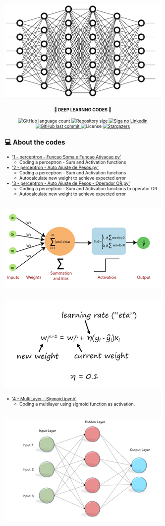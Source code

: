 <h1 align="center">
    <img alt="DEEP LEARNING CODES" title="#DEEPLEARNING" src="./assets/banner.png" width=800/>
</h1>

<h4 align="center"> 
	🚧 DEEP LEARNNG CODES 🚀
</h4>

<p align="center">
  <img alt="GitHub language count" src="https://img.shields.io/github/languages/count/emersonrafaels/machine_learning?color=%2304D361">

  <img alt="Repository size" src="https://img.shields.io/github/repo-size/emersonrafaels/machine_learning">

  	
  <a href="https://www.linkedin.com/in/emerson-rafael/">
    <img alt="Siga no Linkedin" src="https://img.shields.io/badge/LinkedIn-0077B5?style=for-the-badge&logo=linkedin&logoColor=white">
  </a>
	
  
  <a href="https://github.com/emersonrafaels/machine_learning/commits/main">
    <img alt="GitHub last commit" src="https://img.shields.io/github/last-commit/emersonrafaels/machine_learning">
  </a>

  <img alt="License" src="https://img.shields.io/badge/license-MIT-brightgreen">
   <a href="https://github.com/emersonrafaels/machine_learning/stargazers">
    <img alt="Stargazers" src="https://img.shields.io/github/stars/emersonrafaels/machine_learning?style=social">
  </a>
</p>


## 💻 About the codes

- ['1 - perceptron - Funcao Soma e Funcao Ativacao.py'](https://github.com/emersonrafaels/machine_learning/blob/master/DEEP%20LEARNING/1%20-%20perceptron%20-%20Funcao%20Soma%20e%20Funcao%20Ativacao.py)
    - Coding a perceptron - Sum and Activation functions
- ['2 - perceptron - Auto Ajuste de Pesos.py'](https://github.com/emersonrafaels/machine_learning/blob/master/DEEP%20LEARNING/2%20-%20perceptron%20-%20Auto%20Ajuste%20de%20Pesos.py)
    - Coding a perceptron - Sum and Activation functions 
    - Autocalculate new weight to achieve expected error
- ['3 - perceptron - Auto Ajuste de Pesos - Operador OR.py'](https://github.com/emersonrafaels/machine_learning/blob/master/DEEP%20LEARNING/3%20-%20perceptron%20-%20Auto%20Ajuste%20de%20Pesos%20-%20Operador%20OR.py)
	- Coding a perceptron - Sum and Activation functions to operator OR
    - Autocalculate new weight to achieve expected error

<h1 align="center">
    <img alt="SINGLE_LAYER_PERCEPTRON" src="./assets/SINGLE_LAYER_PERCEPTRON.png" width=800/>
</h1>

<h1 align="center">
    <img alt="SINGLE_LAYER_PERCEPTRON_WEIGHT_UPDATE" src="./assets/SINGLE_LAYER_PERCEPTRON_WEIGHT_UPDATE.jpg" width=800/>
</h1>	

- ['4 - MultiLayer - Sigmoid.ipynb'](https://github.com/emersonrafaels/machine_learning/blob/master/DEEP%20LEARNING/4%20-%20MultiLayer%20-%20Sigmoid.ipynb)
	- Coding a multilayer using sigmoid function as activation.

<h1 align="center">
    <img alt="MULTILAYER" src="./assets/MULTILAYER_i.png" width=800/>
</h1>